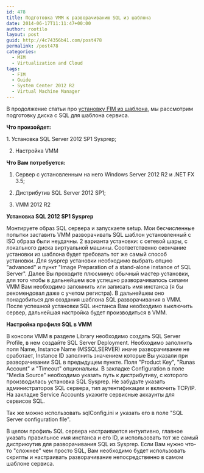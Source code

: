 ```yaml
---
id: 478
title: Подготовка VMM к разворачиванию SQL из шаблона
date: 2014-06-17T11:11:47+00:00
author: rootilo
layout: post
guid: http://4c74356b41.com/post478
permalink: /post478
categories:
  - MIM
  - Virtualization and Cloud
tags:
  - FIM
  - Guide
  - System Center 2012 R2
  - Virtual Machine Manager
---
```

В продолжение статьи про [установку FIM из шаблона](http://4c74356b41.com/post428), мы рассмотрим подготовку диска с SQL для шаблона сервиса.

**Что произойдет:**
  
1. Установка SQL Server 2012 SP1 Sysprep;
  
2. Настройка VMM

**Что Вам потребуется:**
  
1. Сервер с установленным на него Windows Server 2012 R2 и .NET FX 3.5;
  
2. Дистрибутив SQL Server 2012 SP1;
  
3. VMM 2012 R2

**Установка SQL 2012 SP1 Sysprep**
  
Монтируете образ SQL сервера и запускаете setup. Мои бесчисленные попытки заставить VMM разворачивать SQL шаблон установленный с ISO образа были неудачны. 2 варианта установки: с сетевой шары, с локального диска виртуальной машины. Соответственно окончание установки из шаблона будет требовать тот же самый способ установки. Для sysprep установки необходимо выбрать опцию "advanced" и пункт "Image Preparation of a stand-alone instance of SQL Server". Далее Вы проходите плюсминус обычный мастер установки, для того чтобы в дальнейшем все успешно разворачивалось силами VMM Вам необходимо запомнить или записать имя инстанса (я бы рекомендовал даже с учетом регистра). В дальнейшем оно понадобиться для создания шаблона SQL разворачивания в VMM. После успешной установки SQL инстанса Вам необходимо выключить сервер, дальнейшая настройка будет производиться в VMM.

**Настройка профиля SQL в VMM**
  
В консоли VMM в разделе Library необходимо создать SQL Server Profile, в нем создайте SQL Server Deployment. Необходимо заполнить поля Name, Instance Name (MSSQLSERVER) иначе разворачивание не сработает, Instance ID заполнить значением которые Вы указали при разворачивании SQL в предыдущем пункте. Поля "Product Key", "Runas Account" и "Timeout" опциональны. В закладке Configuration в поле "Media Source" необходимо указать путь к дистрибутиву, с которого производилась установка SQL Sysprep. Не забудьте указать администраторов SQL сервера, тип аутентификации и включить TCP/IP. На закладке Service Accounts укажите сервисные аккаунты для сервисов SQL.
  
Так же можно использовать sqlConfig.ini и указать его в поле "SQL Server configuration file".

В целом профиль SQL сервера настраивается интуитивно, главное указать правильное имя инстанса и его ID, и использовать тот же самый дистриюутив для разворачивания SQL из Sysprep. Если Вам нужно что-то "сложнее" чем просто SQL, Вам необходимо будет использовать скрипты и настраивать разворачивание непосредственно в самом шаблоне сервиса.